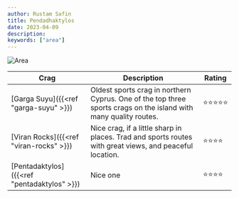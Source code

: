```yaml
---
author: Rustam Safin
title: Pendadhaktylos
date: 2023-04-09
description:
keywords: ["area"]
---
```


![Area](/pendadhaktylos/main.png)

| Crag                                        | Description                                                                                                      | Rating |
| ------------------------------------------- | ---------------------------------------------------------------------------------------------------------------- | ------ |
| [Garga Suyu]({{<ref "garga-suyu" >}})       | Oldest sports crag in northern Cyprus. One of the top three sports crags on the island with many quality routes. | ⭐⭐⭐⭐⭐  |
| [Viran Rocks]({{<ref "viran-rocks" >}})     | Nice crag, if a little sharp in places. Trad and sports routes with great views, and peaceful location.          | ⭐⭐⭐⭐   |
| [Pentadaktylos]({{<ref "pentadaktylos" >}}) | Nice one                                                                                                         | ⭐⭐⭐⭐   |